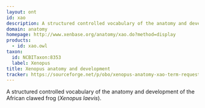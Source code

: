 ```yaml
---
layout: ont
id: xao
description: A structured controlled vocabulary of the anatomy and development of the African clawed frog (<i>Xenopus laevis</i>).
domain: anatomy
homepage: http://www.xenbase.org/anatomy/xao.do?method=display
products: 
  - id: xao.owl
taxon: 
  id: NCBITaxon:8353
  label: Xenopus
title: Xenopus anatomy and development
tracker: https://sourceforge.net/p/obo/xenopus-anatomy-xao-term-requests/
---
```


A structured controlled vocabulary of the anatomy and development of the African clawed frog (<i>Xenopus laevis</i>).